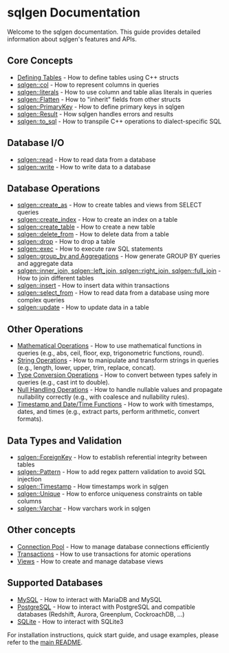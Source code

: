 # sqlgen Documentation

Welcome to the sqlgen documentation. This guide provides detailed information about sqlgen's features and APIs.

## Core Concepts

- [Defining Tables](defining_tables.md) - How to define tables using C++ structs
- [sqlgen::col](col.md) - How to represent columns in queries
- [sqlgen::literals](literals.md) - How to use column and table alias literals in queries
- [sqlgen::Flatten](flatten.md) - How to "inherit" fields from other structs
- [sqlgen::PrimaryKey](primary_key.md) - How to define primary keys in sqlgen
- [sqlgen::Result](result.md) - How sqlgen handles errors and results
- [sqlgen::to_sql](to_sql.md) - How to transpile C++ operations to dialect-specific SQL

## Database I/O

- [sqlgen::read](reading.md) - How to read data from a database
- [sqlgen::write](writing.md) - How to write data to a database

## Database Operations

- [sqlgen::create_as](create_as.md) - How to create tables and views from SELECT queries
- [sqlgen::create_index](create_index.md) - How to create an index on a table
- [sqlgen::create_table](create_table.md) - How to create a new table
- [sqlgen::delete_from](delete_from.md) - How to delete data from a table
- [sqlgen::drop](drop.md) - How to drop a table
- [sqlgen::exec](exec.md) - How to execute raw SQL statements
- [sqlgen::group_by and Aggregations](group_by_and_aggregations.md) - How generate GROUP BY queries and aggregate data
- [sqlgen::inner_join, sqlgen::left_join, sqlgen::right_join, sqlgen::full_join](joins.md) - How to join different tables
- [sqlgen::insert](insert.md) - How to insert data within transactions
- [sqlgen::select_from](select_from.md) - How to read data from a database using more complex queries
- [sqlgen::update](update.md) - How to update data in a table

## Other Operations

- [Mathematical Operations](mathematical_operations.md) - How to use mathematical functions in queries (e.g., abs, ceil, floor, exp, trigonometric functions, round).
- [String Operations](string_operations.md) - How to manipulate and transform strings in queries (e.g., length, lower, upper, trim, replace, concat).
- [Type Conversion Operations](type_conversion_operations.md) - How to convert between types safely in queries (e.g., cast int to double).
- [Null Handling Operations](null_handling_operations.md) - How to handle nullable values and propagate nullability correctly (e.g., with coalesce and nullability rules).
- [Timestamp and Date/Time Functions](timestamp_operations.md) - How to work with timestamps, dates, and times (e.g., extract parts, perform arithmetic, convert formats).

## Data Types and Validation

- [sqlgen::ForeignKey](foreign_key.md) - How to establish referential integrity between tables
- [sqlgen::Pattern](pattern.md) - How to add regex pattern validation to avoid SQL injection
- [sqlgen::Timestamp](timestamp.md) - How timestamps work in sqlgen
- [sqlgen::Unique](unique.md) - How to enforce uniqueness constraints on table columns
- [sqlgen::Varchar](varchar.md) - How varchars work in sqlgen

## Other concepts

- [Connection Pool](connection_pool.md) - How to manage database connections efficiently
- [Transactions](transactions.md) - How to use transactions for atomic operations
- [Views](views.md) - How to create and manage database views

## Supported Databases

- [MySQL](mysql.md) - How to interact with MariaDB and MySQL 
- [PostgreSQL](postgres.md) - How to interact with PostgreSQL and compatible databases (Redshift, Aurora, Greenplum, CockroachDB, ...)
- [SQLite](sqlite.md) - How to interact with SQLite3

For installation instructions, quick start guide, and usage examples, please refer to the [main README](../README.md). 
